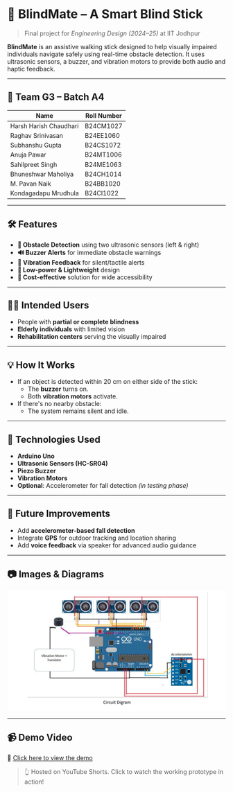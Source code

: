 # 🔷 BlindMate – A Smart Blind Stick

> Final project for *Engineering Design (2024–25)* at IIT Jodhpur

**BlindMate** is an assistive walking stick designed to help visually impaired individuals navigate safely using real-time obstacle detection. It uses ultrasonic sensors, a buzzer, and vibration motors to provide both audio and haptic feedback.

---

## 👥 Team G3 – Batch A4

| Name                  | Roll Number  |
|-----------------------|--------------|
| Harsh Harish Chaudhari | B24CM1027    |
| Raghav Srinivasan      | B24EE1060    |
| Subhanshu Gupta        | B24CS1072    |
| Anuja Pawar            | B24MT1006    |
| Sahilpreet Singh       | B24ME1063    |
| Bhuneshwar Maholiya    | B24CH1014    |
| M. Pavan Naik          | B24BB1020    |
| Kondagadapu Mrudhula   | B24CI1022    |

---

## 🛠️ Features

- **🧠 Obstacle Detection** using two ultrasonic sensors (left & right)
- **🔊 Buzzer Alerts** for immediate obstacle warnings
- **📳 Vibration Feedback** for silent/tactile alerts
- **🔋 Low-power & Lightweight** design
- **💸 Cost-effective** solution for wide accessibility

---

## 🚶‍♂️ Intended Users

- People with **partial or complete blindness**
- **Elderly individuals** with limited vision
- **Rehabilitation centers** serving the visually impaired

---

## 💡 How It Works

- If an object is detected within 20 cm on either side of the stick:
  - The **buzzer** turns on.
  - Both **vibration motors** activate.
- If there's no nearby obstacle:
  - The system remains silent and idle.

---

## 🧪 Technologies Used

- **Arduino Uno**
- **Ultrasonic Sensors (HC-SR04)**
- **Piezo Buzzer**
- **Vibration Motors**
- **Optional**: Accelerometer for fall detection *(in testing phase)*

---

## 🧩 Future Improvements

- Add **accelerometer-based fall detection**
- Integrate **GPS** for outdoor tracking and location sharing
- Add **voice feedback** via speaker for advanced audio guidance

---

## 📷 Images & Diagrams

![Circuit Diagram](media/Circuit-Diagram.png)

---

## 📹 Demo Video
🎥 [Click here to view the demo](https://www.youtube.com/shorts/TlrRZLMOZlE)

> 👆 Hosted on YouTube Shorts. Click to watch the working prototype in action!
